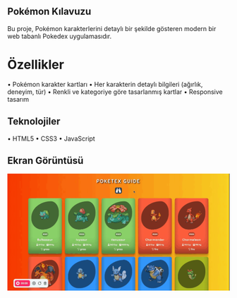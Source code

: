 ## Pokémon Kılavuzu

Bu proje, Pokémon karakterlerini detaylı bir şekilde gösteren modern bir web tabanlı Pokedex uygulamasıdır.

# Özellikler

• Pokémon karakter kartları
• Her karakterin detaylı bilgileri (ağırlık, deneyim, tür)
• Renkli ve kategoriye göre tasarlanmış kartlar
• Responsive tasarım

## Teknolojiler

• HTML5
• CSS3
• JavaScript

## Ekran Görüntüsü

![](./record.gif)
